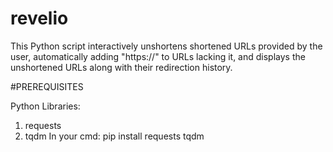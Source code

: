 # revelio
This Python script interactively unshortens shortened URLs provided by the user, automatically adding "https://" to URLs lacking it, and displays the unshortened URLs along with their redirection history.


#PREREQUISITES

Python Libraries:
  1. requests
  2. tqdm
     In your cmd: pip install requests tqdm


